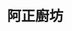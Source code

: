 ---
title: "阿正廚坊"
description: "阿正廚坊"
layout: shop
keywords:
  - 美食競賽
  - 台灣美食
  - 美食精選
datePublished: "2025-06-30"
dateModified: "2025-07-03"
city: "台北市"
district: "中山區"
address: "台北市中山區建國北路三段80巷1號"
phone: "0227025277"
geo: "25.065657746664648, 121.5356822394339"
google_map: "https://maps.app.goo.gl/tJp4JMz8Dd2HdYBDA"
footinder: "https://footinder.com.tw/%e5%8f%b0%e5%8c%97%e5%b8%82%e4%b8%ad%e5%b1%b1%e5%8d%80/362170/"
official: "https://www.facebook.com/chefshowtimetw/"
award:
  - name: "500盤"
    year: "2024"
    entries:
      - dishes:
          - "嫩薑透抽"

---